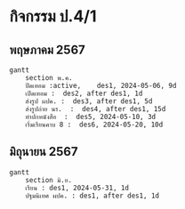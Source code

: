 # กิจกรรม ป.4/1 
## พฤษภาคม 2567
```mermaid
gantt
    section พ.ค.
    ปิดเทอม :active,    des1, 2024-05-06, 9d
    เปิดเทอม :  des2, after des1, 1d
    ส่งรูป ผปค. :  des3, after des1, 5d
    ส่งรูปถ่าย นร.  :  des4, after des1, 15d
    ทำปกหนังสือ  :  des5, 2024-05-10, 3d
    เริ่มเรียนคาบ 8 :  des6, 2024-05-20, 10d
```

## มิถุนายน 2567
```mermaid
gantt
    section มิ.ย.
    เรียน : des1, 2024-05-31, 1d
    ปฐมนิเทศ ผปค. : des1, after des1, 1d
```
    
    
    
    
